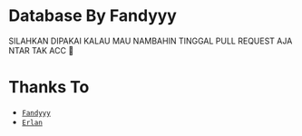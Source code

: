 # Database By Fandyyy
SILAHKAN DIPAKAI KALAU MAU NAMBAHIN TINGGAL PULL REQUEST AJA NTAR TAK ACC 🐧

# Thanks To
* [`Fandyyy`](https://github.com/NzrlAfndi)
* [`Erlan`](https://github.com/ERLANRAHMAT)
